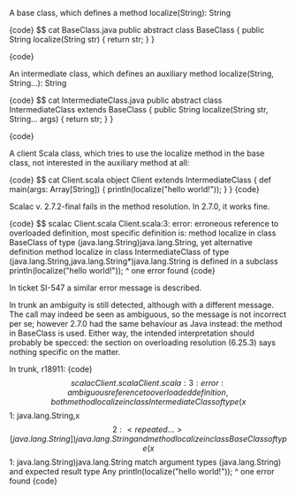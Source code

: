 A base class, which defines a method localize(String): String

{code}
$$ cat BaseClass.java
public abstract class BaseClass {
    public String localize(String str) { return str; }
}

{code}

An intermediate class, which defines an auxiliary method localize(String, String...): String


{code}
$$ cat IntermediateClass.java
public abstract class IntermediateClass extends BaseClass {
    public String localize(String str, String... args) { return str; }
}

{code}

A client Scala class, which tries to use the localize method in the base class, not interested in the auxiliary method at all:


{code}
$$ cat Client.scala
object Client extends IntermediateClass {
  def main(args: Array[String]) {
    println(localize("hello world!"));
  }
}
{code}

Scalac v. 2.7.2-final fails in the method resolution. In 2.7.0, it works fine. 


{code}
$$ scalac Client.scala
Client.scala:3: error: erroneous reference to overloaded definition,
most specific definition is: method localize in class BaseClass of type (java.lang.String)java.lang.String,
yet alternative definition   method localize in class IntermediateClass of type (java.lang.String,java.lang.String*)java.lang.String
is defined in a subclass
    println(localize("hello world!"));
            ^
one error found
{code}


In ticket SI-547 a similar error message is described.

In trunk an ambiguity is still detected, although with a different message. The call may indeed be seen as ambiguous, so the message is not incorrect per se; however 2.7.0 had the same behaviour as Java instead: the method in BaseClass is used.
Either way, the intended interpretation should probably be specced: the section on overloading resolution (6.25.3) says nothing specific on the matter.

In trunk, r18911:
{code}
$$ scalac Client.scala
Client.scala:3: error: ambiguous reference to overloaded definition,
both method localize in class IntermediateClass of type (x$$1: java.lang.String,x$$2: <repeated...>[java.lang.String])java.lang.String
and  method localize in class BaseClass of type (x$$1: java.lang.String)java.lang.String
match argument types (java.lang.String) and expected result type Any
    println(localize("hello world!"));
            ^
one error found
{code}
